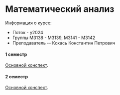 # Математический анализ

Информация о курсе:

* Поток - y2024
* Группы М3138 - М3139, M3141 - M3142
* Преподаватель -- Кохась Константин Петрович

#### 1 семестр

[Основной конспект](./semester_1/Calculus.pdf).

#### 2 семестр

[Основной конспект](./semester_2/Calculus.pdf).


